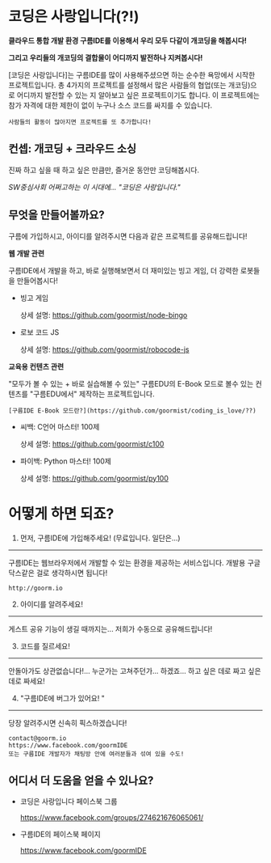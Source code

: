 코딩은 사랑입니다(?!)
==============

**클라우드 통합 개발 환경 구름IDE를 이용해서 우리 모두 다같이 개코딩을 해봅시다!**

**그리고 우리들의 개코딩의 결합물이 어디까지 발전하나 지켜봅시다!**

[코딩은 사랑입니다]는 구름IDE를 많이 사용해주셨으면 하는 순수한 욕망에서 시작한 프로젝트입니다.
총 4가지의 프로젝트를 설정해서 많은 사람들의 협업(또는 개코딩)으로 어디까지 발전할 수 있는 지 알아보고 싶은 프로젝트이기도 합니다.
이 프로젝트에는 참가 자격에 대한 제한이 없이 누구나 소스 코드를 싸지를 수 있습니다.

    사람들의 활동이 많아지면 프로젝트를 또 추가합니다!


컨셉: 개코딩 + 크라우드 소싱 
--------------

진짜 하고 싶을 때 하고 싶은 만큼만, 즐거운 동안만 코딩해봅시다.

*SW중심사회 어쩌고하는 이 시대에... "코딩은 사랑입니다."*



무엇을 만들어볼까요?
--------------

구름에 가입하시고, 아이디를 알려주시면 다음과 같은 프로젝트를 공유해드립니다!

**웹 개발 관련**

구름IDE에서 개발을 하고, 바로 실행해보면서 더 재미있는 빙고 게임, 더 강력한 로봇들을 만들어봅시다!

- 빙고 게임

    상세 설명: https://github.com/goormist/node-bingo

- 로보 코드 JS

    상세 설명: https://github.com/goormist/robocode-js


**교육용 컨텐츠 관련** 

"모두가 볼 수 있는 + 바로 실습해볼 수 있는" 구름EDU의 E-Book 모드로 볼수 있는 컨텐츠를 "구름EDU에서" 제작하는 프로젝트입니다. 

    [구름IDE E-Book 모드란?](https://github.com/goormist/coding_is_love/??)

- 씨백: C언어 마스터! 100제

    상세 설명: https://github.com/goormist/c100

- 파이백: Python 마스터! 100제

    상세 설명: https://github.com/goormist/py100




어떻게 하면 되죠?
==============


1. 먼저, 구름IDE에 가입해주세요! (무료입니다. 일단은...)
--------------

구름IDE는 웹브라우저에서 개발할 수 있는 환경을 제공하는 서비스입니다. 개발용 구글 닥스같은 걸로 생각하시면 됩니다!

    http://goorm.io


2. 아이디를 알려주세요! 
--------------

게스트 공유 기능이 생길 때까지는... 저희가 수동으로 공유해드립니다!


3. 코드를 질르세요! 
--------------

안돌아가도 상관없습니다!... 누군가는 고쳐주던가... 하겠죠...
하고 싶은 데로 짜고 싶은 데로 짜세요!


4. "구름IDE에 버그가 있어요! "
--------------

당장 알려주시면 신속히 픽스하겠습니다!

    contact@goorm.io
    https://www.facebook.com/goormIDE
    또는 구름IDE 개발자가 채팅방 안에 여러분들과 섞여 있을 수도!




어디서 더 도움을 얻을 수 있나요?
--------------

- 코딩은 사랑입니다 페이스북 그룹

    https://www.facebook.com/groups/274621676065061/

- 구름IDE의 페이스북 페이지

    https://www.facebook.com/goormIDE
